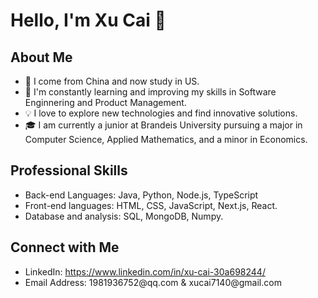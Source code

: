 
<body>
  <h1>Hello, I'm <span>Xu Cai</span> 👋</h1>

  <div id="about">
    <h2>About Me</h2>
    <ul>
      <li>🔭 I come from China and now study in US.
      <li>🌱 I'm constantly learning and improving my skills in <span>Software Enginnering and Product Management</span>.</li>
      <li>💡 I love to explore new technologies and find innovative solutions.</li>
      <li>🎓 I am currently a junior at Brandeis University pursuing a major in Computer Science, Applied Mathematics, and a minor in Economics.</span></li>
    </ul>
  </div>

  <div id="skills">
    <h2>Professional Skills</h2>
    <ul>
      <li>Back-end Languages: <span>Java, Python, Node.js, TypeScript</span></li>
      <li>Front-end languages: <span>HTML, CSS, JavaScript, Next.js, React.</span></li>
      <li>Database and analysis: <span>SQL, MongoDB, Numpy.</span></li>
    </ul>
  </div>

  <div id="connect">
    <h2>Connect with Me</h2>
    <ul>
      <li>LinkedIn: <a href="https://www.linkedin.com/in/xu-cai-30a698244/">https://www.linkedin.com/in/xu-cai-30a698244/</a></li>
      <li>Email Address: <span>1981936752@qq.com  &  xucai7140@gmail.com</span></li> 
    </ul>
  </div>

